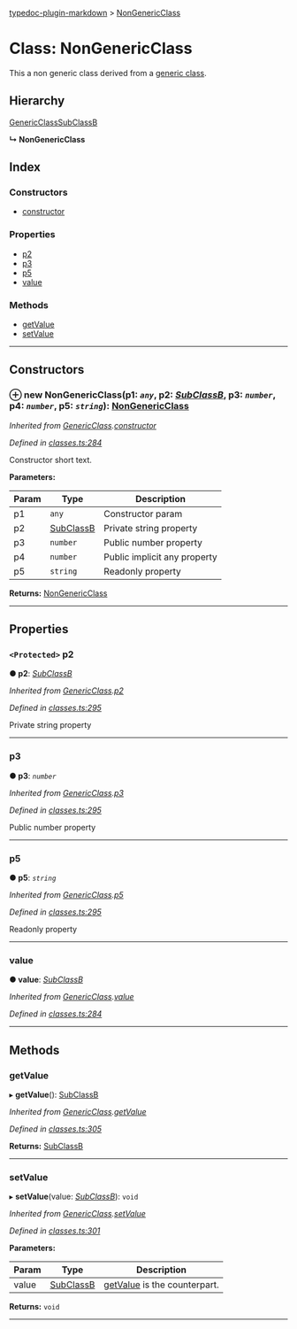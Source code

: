 [typedoc-plugin-markdown](../README.md) > [NonGenericClass](../classes/nongenericclass.md)

# Class: NonGenericClass

This a non generic class derived from a [generic class](genericclass.md).

## Hierarchy

 [GenericClass](genericclass.md)[SubClassB](subclassb.md)

**↳ NonGenericClass**

## Index

### Constructors

* [constructor](nongenericclass.md#markdown-header-constructor)

### Properties

* [p2](nongenericclass.md#markdown-header-protected-p2)
* [p3](nongenericclass.md#markdown-header-p3)
* [p5](nongenericclass.md#markdown-header-p5)
* [value](nongenericclass.md#markdown-header-value)

### Methods

* [getValue](nongenericclass.md#markdown-header-getvalue)
* [setValue](nongenericclass.md#markdown-header-setvalue)

---

## Constructors

### ⊕ **new NonGenericClass**(p1: *`any`*, p2: *[SubClassB](subclassb.md)*, p3: *`number`*, p4: *`number`*, p5: *`string`*): [NonGenericClass](nongenericclass.md)

*Inherited from [GenericClass](genericclass.md).[constructor](genericclass.md#markdown-header-constructor)*

*Defined in [classes.ts:284](https://bitbucket.org/owner/repository_name/src/master/src/classes.ts?fileviewer&amp;#x3D;file-view-default#classes.ts-284)*

Constructor short text.

**Parameters:**

| Param | Type | Description |
| ------ | ------ | ------ |
| p1 | `any`   |  Constructor param |
| p2 | [SubClassB](subclassb.md)   |  Private string property |
| p3 | `number`   |  Public number property |
| p4 | `number`   |  Public implicit any property |
| p5 | `string`   |  Readonly property |

**Returns:** [NonGenericClass](nongenericclass.md)

---

## Properties

### `<Protected>` p2

**●  p2**:  *[SubClassB](subclassb.md)* 

*Inherited from [GenericClass](genericclass.md).[p2](genericclass.md#markdown-header-protected-p2)*

*Defined in [classes.ts:295](https://bitbucket.org/owner/repository_name/src/master/src/classes.ts?fileviewer&amp;#x3D;file-view-default#classes.ts-295)*

Private string property

___

###  p3

**●  p3**:  *`number`* 

*Inherited from [GenericClass](genericclass.md).[p3](genericclass.md#markdown-header-p3)*

*Defined in [classes.ts:295](https://bitbucket.org/owner/repository_name/src/master/src/classes.ts?fileviewer&amp;#x3D;file-view-default#classes.ts-295)*

Public number property

___

###  p5

**●  p5**:  *`string`* 

*Inherited from [GenericClass](genericclass.md).[p5](genericclass.md#markdown-header-p5)*

*Defined in [classes.ts:295](https://bitbucket.org/owner/repository_name/src/master/src/classes.ts?fileviewer&amp;#x3D;file-view-default#classes.ts-295)*

Readonly property

___

###  value

**●  value**:  *[SubClassB](subclassb.md)* 

*Inherited from [GenericClass](genericclass.md).[value](genericclass.md#markdown-header-value)*

*Defined in [classes.ts:284](https://bitbucket.org/owner/repository_name/src/master/src/classes.ts?fileviewer&amp;#x3D;file-view-default#classes.ts-284)*

___

## Methods

###  getValue

▸ **getValue**(): [SubClassB](subclassb.md)

*Inherited from [GenericClass](genericclass.md).[getValue](genericclass.md#markdown-header-getvalue)*

*Defined in [classes.ts:305](https://bitbucket.org/owner/repository_name/src/master/src/classes.ts?fileviewer&amp;#x3D;file-view-default#classes.ts-305)*

**Returns:** [SubClassB](subclassb.md)

___

###  setValue

▸ **setValue**(value: *[SubClassB](subclassb.md)*): `void`

*Inherited from [GenericClass](genericclass.md).[setValue](genericclass.md#markdown-header-setvalue)*

*Defined in [classes.ts:301](https://bitbucket.org/owner/repository_name/src/master/src/classes.ts?fileviewer&amp;#x3D;file-view-default#classes.ts-301)*

**Parameters:**

| Param | Type | Description |
| ------ | ------ | ------ |
| value | [SubClassB](subclassb.md)   |  [getValue](nongenericclass.md#markdown-header-getvalue) is the counterpart. |

**Returns:** `void`

___


